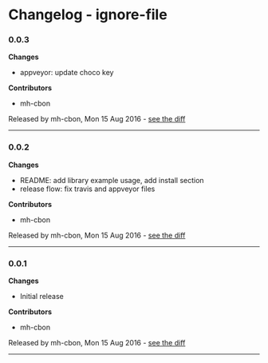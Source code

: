 # Changelog - ignore-file

### 0.0.3

__Changes__

- appveyor: update choco key

__Contributors__

- mh-cbon

Released by mh-cbon, Mon 15 Aug 2016 -
[see the diff](https://github.com/mh-cbon/ignore-file/compare/0.0.2...0.0.3#diff)
______________

### 0.0.2

__Changes__

- README: add library example usage, add install section
- release flow: fix travis and appveyor files

__Contributors__

- mh-cbon

Released by mh-cbon, Mon 15 Aug 2016 -
[see the diff](https://github.com/mh-cbon/ignore-file/compare/0.0.1...0.0.2#diff)
______________

### 0.0.1

__Changes__

- Initial release

__Contributors__

- mh-cbon

Released by mh-cbon, Mon 15 Aug 2016 -
[see the diff](https://github.com/mh-cbon/ignore-file/compare/1470e40a5ee2aa18795794dc03d0c31dd47bc7bf...0.0.1#diff)
______________



